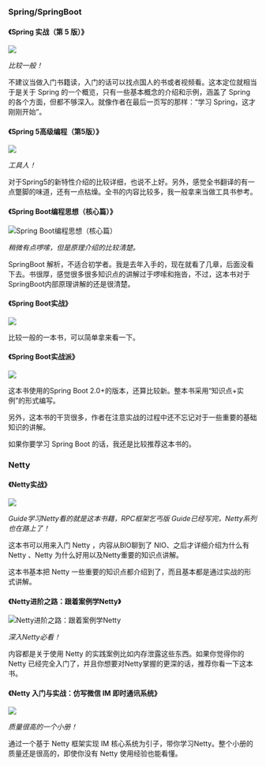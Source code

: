 ### Spring/SpringBoot

#### 《Spring 实战（第 5 版）》

![](/Users/guide/Documents/GitHub/JavaGuide/docs/books/images/3900e43f-c591-4748-acaf-affcb16d7d9d.png)

*比较一般！*

不建议当做入门书籍读，入门的话可以找点国人的书或者视频看。这本定位就相当于是关于 Spring 的一个概览，只有一些基本概念的介绍和示例，涵盖了 Spring 的各个方面，但都不够深入。就像作者在最后一页写的那样：“学习 Spring，这才刚刚开始”。

#### 《Spring 5高级编程（第5版）》

![](/Users/guide/Documents/GitHub/JavaGuide/docs/books/images/e2ed7d6a-1c08-4148-99f9-d284b8a7a4c1.png)

*工具人！*

对于Spring5的新特性介绍的比较详细，也说不上好。另外，感觉全书翻译的有一点蹩脚的味道，还有一点枯燥。全书的内容比较多，我一般拿来当做工具书参考。

#### 《Spring Boot编程思想（核心篇）》 

![Spring Boot编程思想（核心篇）](/Users/guide/Documents/GitHub/JavaGuide/docs/books/images/s32277130.png)

*稍微有点啰嗦，但是原理介绍的比较清楚。*

SpringBoot 解析，不适合初学者。我是去年入手的，现在就看了几章，后面没看下去。书很厚，感觉很多很多知识点的讲解过于啰嗦和拖沓，不过，这本书对于SpringBoot内部原理讲解的还是很清楚。

#### 《Spring Boot实战》

![](/Users/guide/Documents/GitHub/JavaGuide/docs/books/images/4b337376-e90d-4fdf-9a95-a3fac328b416.png)

比较一般的一本书，可以简单拿来看一下。

#### 《Spring Boot实战派》

![](/Users/guide/Documents/GitHub/JavaGuide/docs/books/images/c7164eae-8509-4de4-af17-97933fb29f99.png)

这本书使用的Spring Boot 2.0+的版本，还算比较新。整本书采用“知识点+实例”的形式编写。

另外，这本书的干货很多，作者在注意实战的过程中还不忘记对于一些重要的基础知识的讲解。

如果你要学习 Spring Boot 的话，我还是比较推荐这本书的。

### Netty

#### 《Netty实战》

![](/Users/guide/Documents/GitHub/JavaGuide/docs/books/images/f16ae5d5-56a0-4b32-8e84-fb10157f3f0c.png)

*Guide学习Netty看的就是这本书籍，RPC框架乞丐版 Guide已经写完，Netty系列也在路上了！*

这本书可以用来入门 Netty ，内容从BIO聊到了 NIO、之后才详细介绍为什么有 Netty 、Netty 为什么好用以及Netty重要的知识点讲解。

这本书基本把 Netty 一些重要的知识点都介绍到了，而且基本都是通过实战的形式讲解。

#### 《Netty进阶之路：跟着案例学Netty》

![Netty进阶之路：跟着案例学Netty](/Users/guide/Documents/GitHub/JavaGuide/docs/books/images/s29925598.png)

*深入Netty必看！*

内容都是关于使用 Netty 的实践案例比如内存泄露这些东西。如果你觉得你的 Netty 已经完全入门了，并且你想要对Netty掌握的更深的话，推荐你看一下这本书。

#### 《Netty 入门与实战：仿写微信 IM 即时通讯系统》

![](/Users/guide/Documents/GitHub/JavaGuide/docs/books/images/9b472b41-391d-42de-a210-1457c5810618.png)

*质量很高的一个小册！*

通过一个基于 Netty 框架实现 IM 核心系统为引子，带你学习Netty。整个小册的质量还是很高的，即使你没有 Netty 使用经验也能看懂。